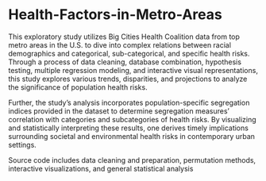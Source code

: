 # Health-Factors-in-Metro-Areas
This exploratory study utilizes Big Cities Health Coalition data from top metro areas in the U.S. to dive into complex relations between racial demographics and categorical, sub-categorical, and specific health risks. Through a process of data cleaning, database combination, hypothesis testing, multiple regression modeling, and interactive visual representations, this study explores various trends, disparities, and projections to analyze the significance of population health risks.
 

Further, the study’s analysis incorporates population-specific segregation indices provided in the dataset to determine segregation measures’ correlation with categories and subcategories of health risks. By visualizing and statistically interpreting these results, one derives timely implications surrounding societal and environmental health risks in contemporary urban settings.


Source code includes data cleaning and preparation, permutation methods, interactive visualizations, and general statistical analysis
